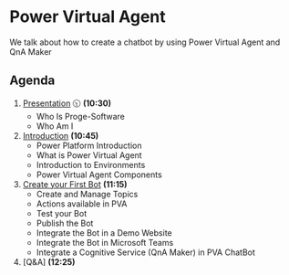 # Power Virtual Agent

We talk about how to create a chatbot by using Power Virtual Agent and QnA Maker

## Agenda

1. [Presentation](01.presentation.md) :clock1030: **(10:30)**
   - Who Is Proge-Software
   - Who Am I
2. [Introduction](02.introduction.md) **(10:45)**
   - Power Platform Introduction
   - What is Power Virtual Agent
   - Introduction to Environments
   - Power Virtual Agent Components
3. [Create your First Bot](03.create-first-bot.md) **(11:15)**
   - Create and Manage Topics
   - Actions available in PVA
   - Test your Bot
   - Publish the Bot
   - Integrate the Bot in a Demo Website
   - Integrate the Bot in Microsoft Teams
   - Integrate a Cognitive Service (QnA Maker) in PVA ChatBot
4. [Q&A] **(12:25)**
